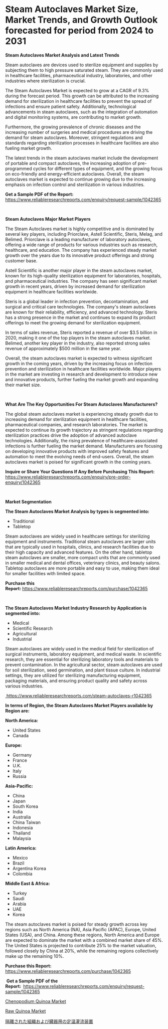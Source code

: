 <p><h1>Steam Autoclaves Market Size, Market Trends, and Growth Outlook forecasted for period from 2024 to 2031</h1></p><p><strong>Steam Autoclaves Market Analysis and Latest Trends</strong></p>
<p><p>Steam autoclaves are devices used to sterilize equipment and supplies by subjecting them to high pressure saturated steam. They are commonly used in healthcare facilities, pharmaceutical industry, laboratories, and other industries where sterilization is crucial.</p><p>The Steam Autoclaves Market is expected to grow at a CAGR of 9.3% during the forecast period. This growth can be attributed to the increasing demand for sterilization in healthcare facilities to prevent the spread of infections and ensure patient safety. Additionally, technological advancements in steam autoclaves, such as the integration of automation and digital monitoring systems, are contributing to market growth.</p><p>Furthermore, the growing prevalence of chronic diseases and the increasing number of surgeries and medical procedures are driving the demand for steam autoclaves. Moreover, stringent regulations and standards regarding sterilization processes in healthcare facilities are also fueling market growth.</p><p>The latest trends in the steam autoclaves market include the development of portable and compact autoclaves, the increasing adoption of pre-programmed cycles for different types of equipment, and the growing focus on eco-friendly and energy-efficient autoclaves. Overall, the steam autoclaves market is expected to continue growing due to the increasing emphasis on infection control and sterilization in various industries.</p></p>
<p><strong>Get a Sample PDF of the Report:&nbsp;</strong> <a href="https://www.reliableresearchreports.com/enquiry/request-sample/1042365">https://www.reliableresearchreports.com/enquiry/request-sample/1042365</a></p>
<p>&nbsp;</p>
<p><strong>Steam Autoclaves Major Market Players</strong></p>
<p><p>The Steam Autoclaves market is highly competitive and is dominated by several key players, including Priorclave, Astell Scientific, Steris, Melag, and Belimed. Priorclave is a leading manufacturer of laboratory autoclaves, offering a wide range of products for various industries such as research, healthcare, and education. The company has experienced steady market growth over the years due to its innovative product offerings and strong customer base.</p><p>Astell Scientific is another major player in the steam autoclaves market, known for its high-quality sterilization equipment for laboratories, hospitals, and pharmaceutical industries. The company has seen significant market growth in recent years, driven by increased demand for sterilization equipment in healthcare facilities worldwide.</p><p>Steris is a global leader in infection prevention, decontamination, and surgical and critical care technologies. The company's steam autoclaves are known for their reliability, efficiency, and advanced technology. Steris has a strong presence in the market and continues to expand its product offerings to meet the growing demand for sterilization equipment.</p><p>In terms of sales revenue, Steris reported a revenue of over $3.5 billion in 2020, making it one of the top players in the steam autoclaves market. Belimed, another key player in the industry, also reported strong sales revenue of approximately $500 million in the same year.</p><p>Overall, the steam autoclaves market is expected to witness significant growth in the coming years, driven by the increasing focus on infection prevention and sterilization in healthcare facilities worldwide. Major players in the market are investing in research and development to introduce new and innovative products, further fueling the market growth and expanding their market size.</p></p>
<p>&nbsp;</p>
<p><strong>What Are The Key Opportunities For Steam Autoclaves Manufacturers?</strong></p>
<p><p>The global steam autoclaves market is experiencing steady growth due to increasing demand for sterilization equipment in healthcare facilities, pharmaceutical companies, and research laboratories. The market is expected to continue its growth trajectory as stringent regulations regarding sterilization practices drive the adoption of advanced autoclave technologies. Additionally, the rising prevalence of healthcare-associated infections is further fueling the market demand. Manufacturers are focusing on developing innovative products with improved safety features and automation to meet the evolving needs of end-users. Overall, the steam autoclaves market is poised for significant growth in the coming years.</p></p>
<p><strong>Inquire or Share Your Questions If Any Before Purchasing This Report:</strong> <a href="https://www.reliableresearchreports.com/enquiry/pre-order-enquiry/1042365">https://www.reliableresearchreports.com/enquiry/pre-order-enquiry/1042365</a></p>
<p>&nbsp;</p>
<p><strong>Market Segmentation</strong></p>
<p><strong>The Steam Autoclaves Market Analysis by types is segmented into:</strong></p>
<p><ul><li>Traditional</li><li>Tabletop</li></ul></p>
<p><p>Steam autoclaves are widely used in healthcare settings for sterilizing equipment and instruments. Traditional steam autoclaves are larger units that are typically used in hospitals, clinics, and research facilities due to their high capacity and advanced features. On the other hand, tabletop steam autoclaves are smaller, more compact units that are commonly used in smaller medical and dental offices, veterinary clinics, and beauty salons. Tabletop autoclaves are more portable and easy to use, making them ideal for smaller facilities with limited space.</p></p>
<p><strong>Purchase this Report:&nbsp;</strong><a href="https://www.reliableresearchreports.com/purchase/1042365">https://www.reliableresearchreports.com/purchase/1042365</a></p>
<p>&nbsp;</p>
<p><strong>The Steam Autoclaves Market Industry Research by Application is segmented into:</strong></p>
<p><ul><li>Medical</li><li>Scientific Research</li><li>Agricultural</li><li>Industrial</li></ul></p>
<p><p>Steam autoclaves are widely used in the medical field for sterilization of surgical instruments, laboratory equipment, and medical waste. In scientific research, they are essential for sterilizing laboratory tools and materials to prevent contamination. In the agricultural sector, steam autoclaves are used for soil sterilization, seed germination, and plant tissue culture. In industrial settings, they are utilized for sterilizing manufacturing equipment, packaging materials, and ensuring product quality and safety across various industries.</p></p>
<p><a href="https://www.reliableresearchreports.com/steam-autoclaves-r1042365">&nbsp;https://www.reliableresearchreports.com/steam-autoclaves-r1042365</a></p>
<p><strong>In terms of Region, the Steam Autoclaves Market Players available by Region are:</strong></p>
<p>
    <p> <strong> North America: </strong>
        <ul>
            <li>United States</li>
            <li>Canada</li>
        </ul>
        </p> 
    <p> <strong> Europe: </strong>
        <ul>
            <li>Germany</li>
            <li>France</li>
            <li>U.K.</li>
            <li>Italy</li>
            <li>Russia</li>
        </ul>
        </p> 
    <p> <strong> Asia-Pacific: </strong>
        <ul>
            <li>China</li>
            <li>Japan</li>
            <li>South Korea</li>
            <li>India</li>
            <li>Australia</li>
            <li>China Taiwan</li>
            <li>Indonesia</li>
            <li>Thailand</li>
            <li>Malaysia</li>
        </ul>
        </p> 
    <p> <strong> Latin America: </strong>
        <ul>
            <li>Mexico</li>
            <li>Brazil</li>
            <li>Argentina Korea</li>
            <li>Colombia</li>
        </ul>
        </p> 
    <p> <strong> Middle East & Africa: </strong>
        <ul>
            <li>Turkey</li>
            <li>Saudi</li>
            <li>Arabia</li>
            <li>UAE</li>
            <li>Korea</li>
        </ul>
    </p>
    </p>
<p><p>The steam autoclaves market is poised for steady growth across key regions such as North America (NA), Asia Pacific (APAC), Europe, United States (USA), and China. Among these regions, North America and Europe are expected to dominate the market with a combined market share of 45%. The United States is projected to contribute 25% to the market valuation, followed closely by China at 20%, while the remaining regions collectively make up the remaining 10%.</p></p>
<p><strong>Purchase this Report: </strong><a href="https://www.reliableresearchreports.com/purchase/1042365">https://www.reliableresearchreports.com/purchase/1042365</a></p>
<p>&nbsp;<strong>Get a Sample PDF of the Report:&nbsp;&nbsp;</strong><a href="https://www.reliableresearchreports.com/enquiry/request-sample/1042365">https://www.reliableresearchreports.com/enquiry/request-sample/1042365</a></p>
<p><strong></strong></p>
<p><p><a href="https://github.com/zcbxbnir25/Market-Research-Report-List-1/blob/main/chenopodium-quinoa-market.md">Chenopodium Quinoa Market</a></p><p><a href="https://github.com/mhrnetwork1/Market-Research-Report-List-1/blob/main/raw-quinoa-market.md">Raw Quinoa Market</a></p><p><a href="https://github.com/AaronVargas43/Market-Research-Report-List-2/blob/main/9274509153237.md">隔離された組織および臓器用の定温灌流装置</a></p></p>